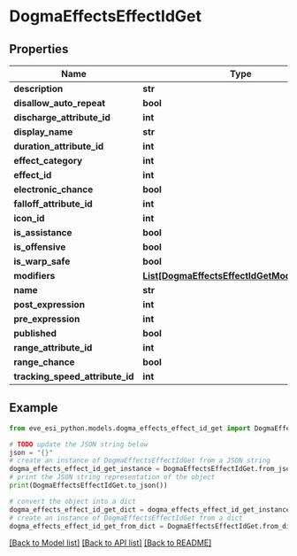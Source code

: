 # DogmaEffectsEffectIdGet


## Properties

Name | Type | Description | Notes
------------ | ------------- | ------------- | -------------
**description** | **str** |  | [optional] 
**disallow_auto_repeat** | **bool** |  | [optional] 
**discharge_attribute_id** | **int** |  | [optional] 
**display_name** | **str** |  | [optional] 
**duration_attribute_id** | **int** |  | [optional] 
**effect_category** | **int** |  | [optional] 
**effect_id** | **int** |  | 
**electronic_chance** | **bool** |  | [optional] 
**falloff_attribute_id** | **int** |  | [optional] 
**icon_id** | **int** |  | [optional] 
**is_assistance** | **bool** |  | [optional] 
**is_offensive** | **bool** |  | [optional] 
**is_warp_safe** | **bool** |  | [optional] 
**modifiers** | [**List[DogmaEffectsEffectIdGetModifiersInner]**](DogmaEffectsEffectIdGetModifiersInner.md) |  | [optional] 
**name** | **str** |  | [optional] 
**post_expression** | **int** |  | [optional] 
**pre_expression** | **int** |  | [optional] 
**published** | **bool** |  | [optional] 
**range_attribute_id** | **int** |  | [optional] 
**range_chance** | **bool** |  | [optional] 
**tracking_speed_attribute_id** | **int** |  | [optional] 

## Example

```python
from eve_esi_python.models.dogma_effects_effect_id_get import DogmaEffectsEffectIdGet

# TODO update the JSON string below
json = "{}"
# create an instance of DogmaEffectsEffectIdGet from a JSON string
dogma_effects_effect_id_get_instance = DogmaEffectsEffectIdGet.from_json(json)
# print the JSON string representation of the object
print(DogmaEffectsEffectIdGet.to_json())

# convert the object into a dict
dogma_effects_effect_id_get_dict = dogma_effects_effect_id_get_instance.to_dict()
# create an instance of DogmaEffectsEffectIdGet from a dict
dogma_effects_effect_id_get_from_dict = DogmaEffectsEffectIdGet.from_dict(dogma_effects_effect_id_get_dict)
```
[[Back to Model list]](../README.md#documentation-for-models) [[Back to API list]](../README.md#documentation-for-api-endpoints) [[Back to README]](../README.md)


